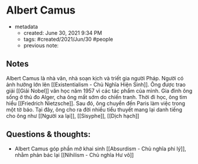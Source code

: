 # Albert Camus

- metadata
	- created: June 30, 2021 9:34 PM
	- tags: #created/2021/Jun/30  #people
	- previous note:

## Notes
Albert Camus là nhà văn, nhà soạn kịch và triết gia người Pháp. Người có ảnh hưởng lớn lên [[Existentialism - Chủ Nghĩa Hiện Sinh]]. Ông được trao giải [[Giải Nobel]] văn học năm 1957 vì các tác phẩm của mình.
Gia đình ông sống ở thủ đo Alger, cha ông mất sớm do chiến tranh. Thời đi học, ông tìm hiểu [[Friedrich Nietzsche]].
Sau đó, ông chuyển đến Paris làm việc trong một tờ báo. Tại đây, ông cho ra đời nhiều tiểu thuyết mang lại danh tiếng cho ông như [[Người xa lại]], [[Sisyphe]], [[Dịch hạch]]
## Questions & thoughts:
- Albert Camus góp phần mở khai sinh [[Absurdism - Chủ nghĩa phi lý]], nhằm phản bác lại  [[Nihilism - Chủ nghĩa Hư vô]]

